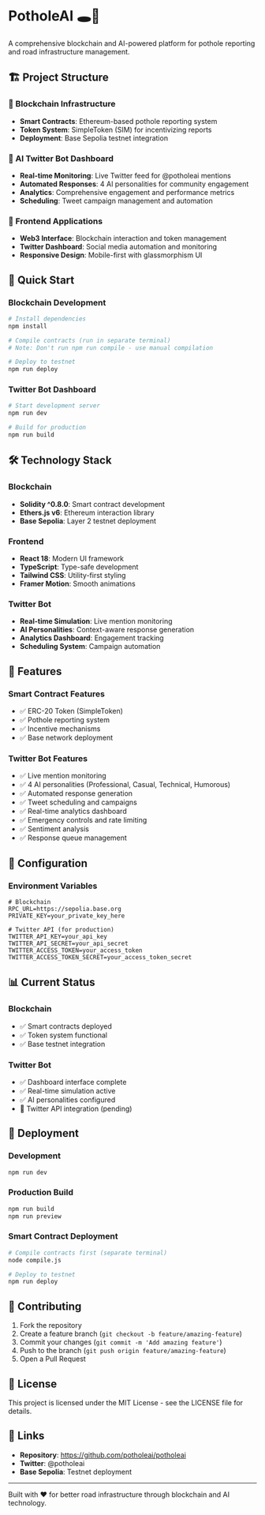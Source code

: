 # PotholeAI 🕳️🤖

A comprehensive blockchain and AI-powered platform for pothole reporting and road infrastructure management.

## 🏗️ Project Structure

### 🔗 Blockchain Infrastructure
- **Smart Contracts**: Ethereum-based pothole reporting system
- **Token System**: SimpleToken (SIM) for incentivizing reports
- **Deployment**: Base Sepolia testnet integration

### 🤖 AI Twitter Bot Dashboard
- **Real-time Monitoring**: Live Twitter feed for @potholeai mentions
- **Automated Responses**: 4 AI personalities for community engagement
- **Analytics**: Comprehensive engagement and performance metrics
- **Scheduling**: Tweet campaign management and automation

### 🎨 Frontend Applications
- **Web3 Interface**: Blockchain interaction and token management
- **Twitter Dashboard**: Social media automation and monitoring
- **Responsive Design**: Mobile-first with glassmorphism UI

## 🚀 Quick Start

### Blockchain Development
```bash
# Install dependencies
npm install

# Compile contracts (run in separate terminal)
# Note: Don't run npm run compile - use manual compilation

# Deploy to testnet
npm run deploy
```

### Twitter Bot Dashboard
```bash
# Start development server
npm run dev

# Build for production
npm run build
```

## 🛠️ Technology Stack

### Blockchain
- **Solidity ^0.8.0**: Smart contract development
- **Ethers.js v6**: Ethereum interaction library
- **Base Sepolia**: Layer 2 testnet deployment

### Frontend
- **React 18**: Modern UI framework
- **TypeScript**: Type-safe development
- **Tailwind CSS**: Utility-first styling
- **Framer Motion**: Smooth animations

### Twitter Bot
- **Real-time Simulation**: Live mention monitoring
- **AI Personalities**: Context-aware response generation
- **Analytics Dashboard**: Engagement tracking
- **Scheduling System**: Campaign automation

## 🎯 Features

### Smart Contract Features
- ✅ ERC-20 Token (SimpleToken)
- ✅ Pothole reporting system
- ✅ Incentive mechanisms
- ✅ Base network deployment

### Twitter Bot Features
- ✅ Live mention monitoring
- ✅ 4 AI personalities (Professional, Casual, Technical, Humorous)
- ✅ Automated response generation
- ✅ Tweet scheduling and campaigns
- ✅ Real-time analytics dashboard
- ✅ Emergency controls and rate limiting
- ✅ Sentiment analysis
- ✅ Response queue management

## 🔧 Configuration

### Environment Variables
```env
# Blockchain
RPC_URL=https://sepolia.base.org
PRIVATE_KEY=your_private_key_here

# Twitter API (for production)
TWITTER_API_KEY=your_api_key
TWITTER_API_SECRET=your_api_secret
TWITTER_ACCESS_TOKEN=your_access_token
TWITTER_ACCESS_TOKEN_SECRET=your_access_token_secret
```

## 📊 Current Status

### Blockchain
- ✅ Smart contracts deployed
- ✅ Token system functional
- ✅ Base testnet integration

### Twitter Bot
- ✅ Dashboard interface complete
- ✅ Real-time simulation active
- ✅ AI personalities configured
- 🔄 Twitter API integration (pending)

## 🚀 Deployment

### Development
```bash
npm run dev
```

### Production Build
```bash
npm run build
npm run preview
```

### Smart Contract Deployment
```bash
# Compile contracts first (separate terminal)
node compile.js

# Deploy to testnet
npm run deploy
```

## 🤝 Contributing

1. Fork the repository
2. Create a feature branch (`git checkout -b feature/amazing-feature`)
3. Commit your changes (`git commit -m 'Add amazing feature'`)
4. Push to the branch (`git push origin feature/amazing-feature`)
5. Open a Pull Request

## 📄 License

This project is licensed under the MIT License - see the LICENSE file for details.

## 🔗 Links

- **Repository**: https://github.com/potholeai/potholeai
- **Twitter**: @potholeai
- **Base Sepolia**: Testnet deployment

---

Built with ❤️ for better road infrastructure through blockchain and AI technology.
